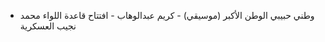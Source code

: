 - وطني حبيبي الوطن الأكبر (موسيقي) - كريم عبدالوهاب - افتتاح قاعدة اللواء محمد نجيب العسكرية

<!---
VgQ8Auk/VgQ8Auk is a ✨ special ✨ repository because its `README.md` (this file) appears on your GitHub profile.
You can click the Preview link to take a look at your changes.
--->

